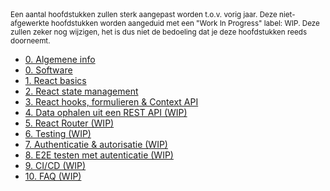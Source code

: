 <!-- markdownlint-disable first-line-heading -->
<small>
  Een aantal hoofdstukken zullen sterk aangepast worden t.o.v. vorig jaar. Deze niet-afgewerkte hoofdstukken worden aangeduid met een "Work In Progress" label: WIP. Deze zullen zeker nog wijzigen, het is dus niet de bedoeling dat je deze hoofdstukken reeds doorneemt.
</small>

- [0. Algemene info](./0-intro/situering.md)
- [0. Software](./0-intro/software.md)
- [1. React basics](./1-react_basics/index.md)
- [2. React state management](./2-react_state/index.md)
- [3. React hooks, formulieren & Context API](./3-react_hooks/index.md)
- [4. Data ophalen uit een REST API (WIP)](./4-api/index.md)
- [5. React Router (WIP)](./5-react_router/index.md)
- [6. Testing (WIP)](./6-react_testing/index.md)
- [7. Authenticatie & autorisatie (WIP)](./7-auth/index.md)
- [8. E2E testen met autenticatie (WIP)](./8-auth_testing/index.md)
- [9. CI/CD (WIP)](./9-cicd/index.md)
- [10. FAQ (WIP)](./10_faq/index.md)

